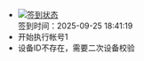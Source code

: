 - [![签到状态](https://github.com/womade/Cloud189-Actions/actions/workflows/main.yml/badge.svg?branch=main)](https://github.com/womade/Cloud189-Actions/actions/workflows/main.yml) <br> 签到时间：2025-09-25 18:41:19
- 开始执行帐号1
- 设备ID不存在，需要二次设备校验
